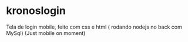 # kronoslogin
Tela de login mobile, feito com css e html ( rodando nodejs no back com MySql) (Just mobile on moment)
